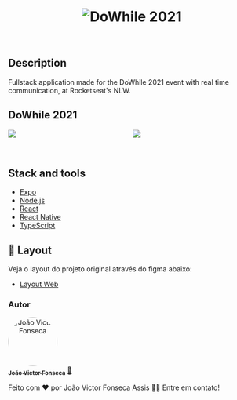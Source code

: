 
<h1 align="center">
    <img alt="DoWhile 2021" title="DoWhile 2021" src="https://user-images.githubusercontent.com/67246528/138088560-ad0dfd1c-1dbb-447f-9642-a8f3008695a8.png" />
</h1>


<br>

## Description

Fullstack application made for the DoWhile 2021 event with real time communication, at Rocketseat's NLW.

## DoWhile 2021

<p  align="center">
  <img src="https://user-images.githubusercontent.com/67246528/138581308-5cde3aa4-9808-43fa-9e8f-53e4d7a8520e.png" align="left"/>
  <img src="https://user-images.githubusercontent.com/67246528/138088767-84309a13-0ca9-44d6-8df3-9bfb25731cb5.png"/>
   
</p>


<br>

## Stack and tools
* [Expo](https://expo.io/)
* [Node.js](https://nodejs.org/en/)
* [React](https://pt-br.reactjs.org/)
* [React Native](https://reactnative.dev/)
* [TypeScript](https://www.typescriptlang.org/)


## 🔖 Layout
Veja o layout do projeto original através do figma abaixo:
- [Layout Web](https://www.figma.com/community/file/1031699316177416916)

### Autor


<a href="https://github.com/account" align="center" >
 <img style="border-radius: 50%;" src="https://avatars.githubusercontent.com/u/84512746?v=4" width="100px;" alt="João Victor Fonseca" />
 <br />
 <sub><b>João Victor Fonseca</b></sub></a> <a href="https://github.com/joao-victor-fonseca" title="perfil">🚀
 </a>


Feito com ❤️ por João Victor Fonseca Assis 👋🏽 Entre em contato!

